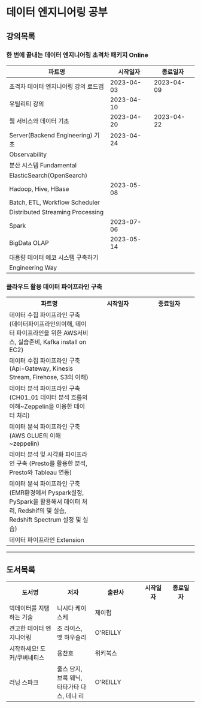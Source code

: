 # 데이터 엔지니어링 공부

## 강의목록

### 한 번에 끝내는 데이터 엔지니어링 초격차 패키지 Online

| 파트명                              | 시작일자       | 종료일자       |
| -------------------------------- | ---------- | ---------- |
| 초격차 데이터 엔지니어링 강의 로드맵             | 2023-04-03 | 2023-04-09 |
| 유틸리티 강의                          | 2023-04-10 |            |
| 웹 서비스와 데이터 기초                    | 2023-04-20 | 2023-04-22 |
| Server(Backend Engineering) 기초   | 2023-04-24 |            |
| Observability                    |            |            |
| 분산 시스템 Fundamental               |            |            |
| ElasticSearch(OpenSearch)        |            |            |
| Hadoop, Hive, HBase              | 2023-05-08 |            |
| Batch, ETL, Workflow Scheduler   |            |            |
| Distributed Streaming Processing |            |            |
| Spark                            | 2023-07-06 |            |
| BigData OLAP                     | 2023-05-14 |            |
| 대용량 데이터 에코 시스템 구축하기              |            |            |
| Engineering Way                  |            |            |

### 클라우드 활용 데이터 파이프라인 구축

<table>
  <tr>
    <th style="width: 250px;">파트명</th>
    <th style="width: 150px;">시작일자</th>
    <th style="width: 150px;">종료일자</th>
  </tr>
  <tr>
    <td>데이터 수집 파이프라인 구축 (데이터파이프라인의이해, 데이터 파이프라인을 위한 AWS서비스, 실습준비, Kafka install on EC2)</td>
    <td></td>
    <td></td>
  </tr>
  <tr>
    <td>데이터 수집 파이프라인 구축 (Api-Gateway, Kinesis Stream, Firehose, S3의 이해)</td>
    <td></td>
    <td></td>
  </tr>
  <tr>
    <td>데이터 분석 파이프라인 구축(CH01_01 데이터 분석 흐름의 이해~Zeppelin을 이용한 데이터 처리)</td>
    <td></td>
    <td></td>
  </tr>
  <tr>
    <td>데이터 분석 파이프라인 구축 (AWS GLUE의 이해~zeppelin)</td>
    <td></td>
    <td></td>
  </tr>
  <tr>
    <td>데이터 분석 및 시각화 파이프라인 구축 (Presto를 활용한 분석, Presto와 Tableau 연동)</td>
    <td></td>
    <td></td>
  </tr>
  <tr>
    <td>데이터 분석 파이프라인 구축 (EMR환경에서 Pyspark설정, PySpark을 활용해서 데이터 처리, Redshif의 및 실습, Redshift Spectrum 설정 및 실습)</td>
    <td></td>
    <td></td>
  </tr>
  <tr>
    <td>데이터 파이프라인 Extension</td>
    <td></td>
    <td></td>
  </tr>
</table>



---

## 도서목록

<table>
  <tr>
    <th style="width: 200px;">도서명</th>
    <th style="width: 150px;">저자</th>
    <th style="width: 150px;">출판사</th>
    <th style="width: 100px;">시작일자</th>
    <th style="width: 100px;">종료일자</th>
  </tr>
  <tr>
    <td>빅데이터를 지탱하는 기술</td>
    <td>니시다 케이스케</td>
    <td>제이펍</td>
    <td></td>
    <td></td>
  </tr>
  <tr>
    <td>견고한 데이터 엔지니어링</td>
    <td>조 라이스, 맷 하우슬리</td>
    <td>O'REILLY</td>
    <td></td>
    <td></td>
  </tr>
  <tr>
    <td>시작하세요! 도커/쿠버네티스</td>
    <td>용찬호</td>
    <td>위키북스</td>
    <td></td>
    <td></td>
  </tr>
  <tr>
    <td>러닝 스파크</td>
    <td>줄스 담지, 브룩 웨닉, 타타가타 다스, 데니 리</td>
    <td>O'REILLY</td>
    <td></td>
    <td></td>
  </tr>
</table>

